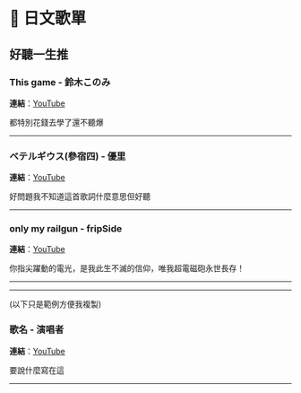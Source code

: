 # 🎵 日文歌單

## 好聽一生推

### This game - 鈴木このみ

**連結**：[YouTube](https://www.youtube.com/watch?v=FghoeusbkUk)

都特別花錢去學了還不聽爆

---

### ベテルギウス(參宿四) - 優里

**連結**：[YouTube](https://www.youtube.com/watch?v=cbqvxDTLMps)

好問題我不知道這首歌詞什麼意思但好聽

---

### only my railgun - fripSide

**連結**：[YouTube](https://www.youtube.com/watch?v=ZhIxg6_Femo)

你指尖躍動的電光，是我此生不滅的信仰，唯我超電磁砲永世長存！

---

---

(以下只是範例方便我複製)

### 歌名 - 演唱者

**連結**：[YouTube](連結)

要說什麼寫在這

---

